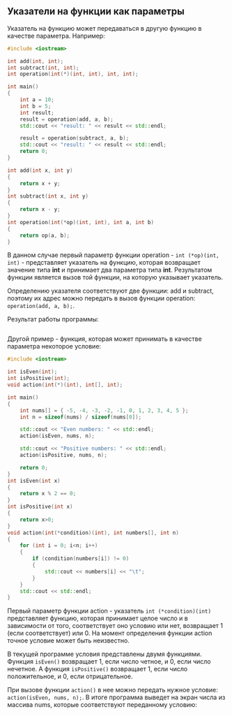 ## Указатели на функции как параметры

Указатель на функцию может передаваться в другую функцию в качестве параметра. Например:

```cpp
#include <iostream>

int add(int, int);
int subtract(int, int);
int operation(int(*)(int, int), int, int);

int main()
{
    int a = 10;
    int b = 5;
    int result;
    result = operation(add, a, b);
    std::cout << "result: " << result << std::endl;

    result = operation(subtract, a, b);
    std::cout << "result: " << result << std::endl;
    return 0;
}

int add(int x, int y)
{
    return x + y;
}
int subtract(int x, int y)
{
    return x - y;
}
int operation(int(*op)(int, int), int a, int b)
{
    return op(a, b);
}
```

В данном случае первый параметр функции operation - `int (*op)(int, int)` - представляет указатель на функцию, которая возвращает 
значение типа **int** и принимает два параметра типа **int**. Результатом функции является вызов той функции, на которую указывает указатель.

Определению указателя соответствуют две функции: add и subtract, поэтому их адрес можно передать в вызов функции operation: `operation(add, a, b);`.

Результат работы программы:

```

```

Другой пример - функция, которая может принимать в качестве параметра некоторое условие:

```cpp
#include <iostream>

int isEven(int);
int isPositive(int);
void action(int(*)(int), int[], int);

int main()
{
    int nums[] = { -5, -4, -3, -2, -1, 0, 1, 2, 3, 4, 5 };
    int n = sizeof(nums) / sizeof(nums[0]);

    std::cout << "Even numbers: " << std::endl;
    action(isEven, nums, n);

    std::cout << "Positive numbers: " << std::endl;
    action(isPositive, nums, n);

    return 0;
}
int isEven(int x)
{
    return x % 2 == 0;
}
int isPositive(int x)
{
    return x>0;
}
void action(int(*condition)(int), int numbers[], int n)
{
    for (int i = 0; i<n; i++)
    {
        if (condition(numbers[i]) != 0)
        {
            std::cout << numbers[i] << "\t";
        }
    }
    std::cout << std::endl;
}
```

Первый параметр функции action - указатель `int (*condition)(int)` представляет функцию, которая принимает целое число и в зависимости от того, соответствует оно условию или нет, возвращает 1 (если соответствует) или 0. 
На момент определения функции action точное условие может быть неизвестно.

В текущей программе условия представлены двумя функциями. Функция `isEven()` возвращает 1, если число четное, и 0, если число нечетное. 
А функция `isPositive()` возвращает 1, если число положительное, и 0, если отрицательное.

При вызове функции `action()` в нее можно передать нужное условие: `action(isEven, nums, n);`. В итоге программа выведет на экран 
числа из массива nums, которые соответствуют переданному условию:

```

```

